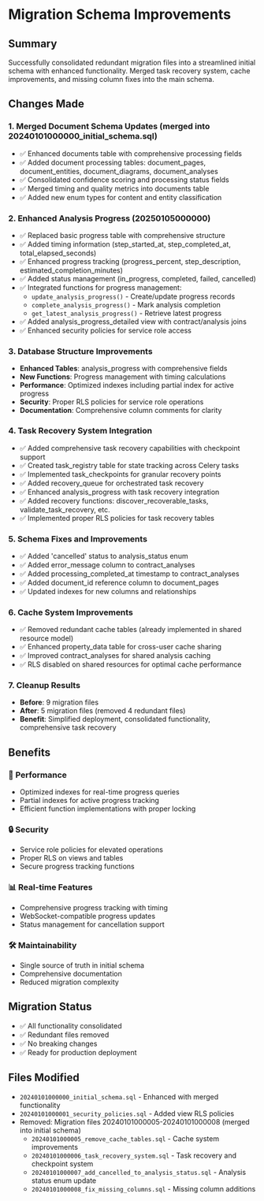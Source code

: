 # Migration Schema Improvements

## Summary
Successfully consolidated redundant migration files into a streamlined initial schema with enhanced functionality. Merged task recovery system, cache improvements, and missing column fixes into the main schema.

## Changes Made

### 1. Merged Document Schema Updates (merged into 20240101000000_initial_schema.sql)
- ✅ Enhanced documents table with comprehensive processing fields
- ✅ Added document processing tables: document_pages, document_entities, document_diagrams, document_analyses
- ✅ Consolidated confidence scoring and processing status fields
- ✅ Merged timing and quality metrics into documents table
- ✅ Added new enum types for content and entity classification

### 2. Enhanced Analysis Progress (20250105000000)
- ✅ Replaced basic progress table with comprehensive structure
- ✅ Added timing information (step_started_at, step_completed_at, total_elapsed_seconds)
- ✅ Enhanced progress tracking (progress_percent, step_description, estimated_completion_minutes)
- ✅ Added status management (in_progress, completed, failed, cancelled)
- ✅ Integrated functions for progress management:
  - `update_analysis_progress()` - Create/update progress records
  - `complete_analysis_progress()` - Mark analysis completion
  - `get_latest_analysis_progress()` - Retrieve latest progress
- ✅ Added analysis_progress_detailed view with contract/analysis joins
- ✅ Enhanced security policies for service role access

### 3. Database Structure Improvements
- **Enhanced Tables**: analysis_progress with comprehensive fields
- **New Functions**: Progress management with timing calculations
- **Performance**: Optimized indexes including partial index for active progress
- **Security**: Proper RLS policies for service role operations
- **Documentation**: Comprehensive column comments for clarity

### 4. Task Recovery System Integration
- ✅ Added comprehensive task recovery capabilities with checkpoint support
- ✅ Created task_registry table for state tracking across Celery tasks
- ✅ Implemented task_checkpoints for granular recovery points
- ✅ Added recovery_queue for orchestrated task recovery
- ✅ Enhanced analysis_progress with task recovery integration
- ✅ Added recovery functions: discover_recoverable_tasks, validate_task_recovery, etc.
- ✅ Implemented proper RLS policies for task recovery tables

### 5. Schema Fixes and Improvements
- ✅ Added 'cancelled' status to analysis_status enum
- ✅ Added error_message column to contract_analyses
- ✅ Added processing_completed_at timestamp to contract_analyses
- ✅ Added document_id reference column to document_pages
- ✅ Updated indexes for new columns and relationships

### 6. Cache System Improvements
- ✅ Removed redundant cache tables (already implemented in shared resource model)
- ✅ Enhanced property_data table for cross-user cache sharing
- ✅ Improved contract_analyses for shared analysis caching
- ✅ RLS disabled on shared resources for optimal cache performance

### 7. Cleanup Results
- **Before**: 9 migration files
- **After**: 5 migration files (removed 4 redundant files)
- **Benefit**: Simplified deployment, consolidated functionality, comprehensive task recovery

## Benefits

### 🚀 Performance
- Optimized indexes for real-time progress queries
- Partial indexes for active progress tracking
- Efficient function implementations with proper locking

### 🔒 Security
- Service role policies for elevated operations
- Proper RLS on views and tables
- Secure progress tracking functions

### 📊 Real-time Features
- Comprehensive progress tracking with timing
- WebSocket-compatible progress updates
- Status management for cancellation support

### 🛠 Maintainability
- Single source of truth in initial schema
- Comprehensive documentation
- Reduced migration complexity

## Migration Status
- ✅ All functionality consolidated
- ✅ Redundant files removed
- ✅ No breaking changes
- ✅ Ready for production deployment

## Files Modified
- `20240101000000_initial_schema.sql` - Enhanced with merged functionality
- `20240101000001_security_policies.sql` - Added view RLS policies
- Removed: Migration files 20240101000005-20240101000008 (merged into initial schema)
  - `20240101000005_remove_cache_tables.sql` - Cache system improvements
  - `20240101000006_task_recovery_system.sql` - Task recovery and checkpoint system  
  - `20240101000007_add_cancelled_to_analysis_status.sql` - Analysis status enum update
  - `20240101000008_fix_missing_columns.sql` - Missing column additions